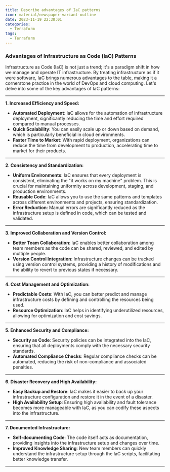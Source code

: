 ```yaml
---
title: Describe advantages of IaC patterns
icon: material/newspaper-variant-outline
date: 2023-11-19 22:30:01
categories:
  - Terraform
tags:
  - Terraform
---
```


### Advantages of Infrastructure as Code (IaC) Patterns

Infrastructure as Code (IaC) is not just a trend; it's a paradigm shift in how we manage and operate IT infrastructure. By treating infrastructure as if it were software, IaC brings numerous advantages to the table, making it a cornerstone practice in the world of DevOps and cloud computing. Let's delve into some of the key advantages of IaC patterns:

---

**1. **Increased Efficiency and Speed**:**

- **Automated Deployment**: IaC allows for the automation of infrastructure deployment, significantly reducing the time and effort required compared to manual processes.
- **Quick Scalability**: You can easily scale up or down based on demand, which is particularly beneficial in cloud environments.
- **Faster Time to Market**: With rapid deployment, organizations can reduce the time from development to production, accelerating time to market for their products.

---

**2. **Consistency and Standardization**:**

- **Uniform Environments**: IaC ensures that every deployment is consistent, eliminating the "it works on my machine" problem. This is crucial for maintaining uniformity across development, staging, and production environments.
- **Reusable Code**: IaC allows you to use the same patterns and templates across different environments and projects, ensuring standardization.
- **Error Reduction**: Manual errors are significantly reduced as the infrastructure setup is defined in code, which can be tested and validated.

---

**3. **Improved Collaboration and Version Control**:**

- **Better Team Collaboration**: IaC enables better collaboration among team members as the code can be shared, reviewed, and edited by multiple people.
- **Version Control Integration**: Infrastructure changes can be tracked using version control systems, providing a history of modifications and the ability to revert to previous states if necessary.

---

**4. **Cost Management and Optimization**:**

- **Predictable Costs**: With IaC, you can better predict and manage infrastructure costs by defining and controlling the resources being used.
- **Resource Optimization**: IaC helps in identifying underutilized resources, allowing for optimization and cost savings.

---

**5. **Enhanced Security and Compliance**:**

- **Security as Code**: Security policies can be integrated into the IaC, ensuring that all deployments comply with the necessary security standards.
- **Automated Compliance Checks**: Regular compliance checks can be automated, reducing the risk of non-compliance and associated penalties.

---

**6. **Disaster Recovery and High Availability**:**

- **Easy Backup and Restore**: IaC makes it easier to back up your infrastructure configuration and restore it in the event of a disaster.
- **High Availability Setup**: Ensuring high availability and fault tolerance becomes more manageable with IaC, as you can codify these aspects into the infrastructure.

---

**7. **Documented Infrastructure**:**

- **Self-documenting Code**: The code itself acts as documentation, providing insights into the infrastructure setup and changes over time.
- **Improved Knowledge Sharing**: New team members can quickly understand the infrastructure setup through the IaC scripts, facilitating better knowledge transfer.

---
